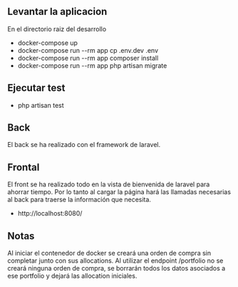 ## Levantar la aplicacion
En el directorio raiz del desarrollo

- docker-compose up
- docker-compose run --rm app cp .env.dev .env
- docker-compose run --rm app composer install
- docker-compose run --rm app php artisan migrate

## Ejecutar test
- php artisan test

## Back
El back se ha realizado con el framework de laravel.

## Frontal
El front se ha realizado todo en la vista de bienvenida de laravel para ahorrar 
tiempo. Por lo tanto al cargar la página hará las llamadas necesarias al back
para traerse la información que necesita.

- http://localhost:8080/

## Notas
Al iniciar el contenedor de docker se creará una orden de compra sin completar junto
con sus allocations. Al utilizar el endpoint /portfolio no se creará ninguna orden de
compra, se borrarán todos los datos asociados a ese portfolio y dejará las allocation iniciales. 
